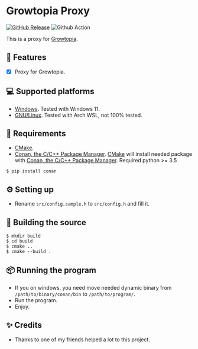 # Growtopia Proxy
[![GitHub Release](https://img.shields.io/github/release/ZTzTopia/GTPriavteServer.svg)](https://github.com/ZTzTopia/GTPriavteServer/releases/latest) 
![Github Action](https://github.com/ZTzTopia/GTPrivateServer/actions/workflows/cmake.yml/badge.svg)

This is a proxy for [Growtopia](https://growtopiagame.com/).

## 📜 Features
- [x] Proxy for Growtopia.

## 💻 Supported platforms
- [Windows](https://www.microsoft.com/en-us/windows). Tested with Windows 11.
- [GNU/Linux](https://www.gnu.org/gnu/linux-and-gnu.en.html). Tested with Arch WSL, not 100% tested.

## 📝 Requirements
- [CMake](https://cmake.org/).
- [Conan, the C/C++ Package Manager](https://conan.io). [CMake](https://cmake.org/) will install needed package with [Conan, the C/C++ Package Manager](https://conan.io/).
Required python >= 3.5
```shell
$ pip install conan
```

## ⚙️ Setting up
- Rename `src/config.sample.h` to `src/config.h` and fill it.

## 🔨 Building the source
```shell
$ mkdir build
$ cd build
$ cmake ..
$ cmake --build .
```

## 📦 Running the program
- If you on windows, you need move needed dynamic binary from `/path/to/binary/conan/bin` to `/path/to/program/`.
- Run the program.
- Enjoy.

## ✨ Credits
- Thanks to one of my friends helped a lot to this project.
